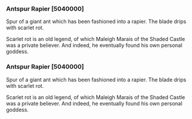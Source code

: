### Antspur Rapier [5040000]

Spur of a giant ant which has been fashioned into a rapier. The blade drips with scarlet rot.

Scarlet rot is an old legend, of which Maleigh Marais of the Shaded Castle was a private believer. And indeed, he eventually found his own personal goddess.### Antspur Rapier [5040000]

Spur of a giant ant which has been fashioned into a rapier. The blade drips with scarlet rot.

Scarlet rot is an old legend, of which Maleigh Marais of the Shaded Castle was a private believer. And indeed, he eventually found his own personal goddess.